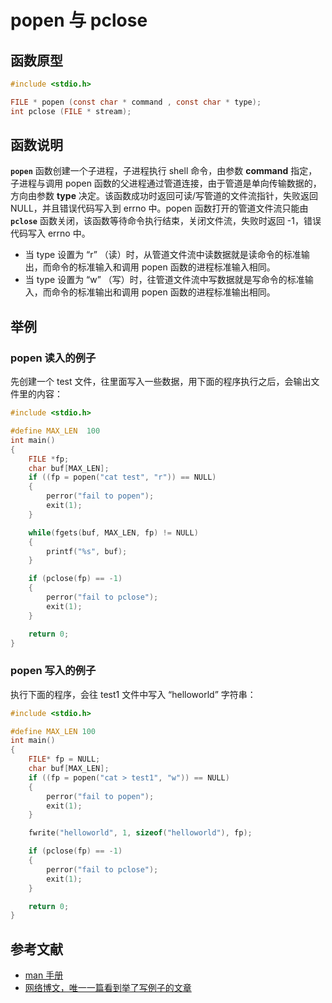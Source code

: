 # popen 与 pclose


## 函数原型

``` c
#include <stdio.h>

FILE * popen (const char * command , const char * type);
int pclose (FILE * stream);
```

## 函数说明

**`popen`** 函数创建一个子进程，子进程执行 shell 命令，由参数 **command** 指定，子进程与调用 popen 函数的父进程通过管道连接，由于管道是单向传输数据的，方向由参数 **type** 决定。该函数成功时返回可读/写管道的文件流指针，失败返回 NULL，并且错误代码写入到 errno 中。popen 函数打开的管道文件流只能由 **`pclose`** 函数关闭，该函数等待命令执行结束，关闭文件流，失败时返回 -1，错误代码写入 errno 中。

* 当 type 设置为 “r” （读）时，从管道文件流中读数据就是读命令的标准输出，而命令的标准输入和调用 popen 函数的进程标准输入相同。
* 当 type 设置为 “w” （写）时，往管道文件流中写数据就是写命令的标准输入，而命令的标准输出和调用 popen 函数的进程标准输出相同。


## 举例

### popen 读入的例子

先创建一个 test 文件，往里面写入一些数据，用下面的程序执行之后，会输出文件里的内容：

``` c
#include <stdio.h>

#define MAX_LEN  100
int main()
{
    FILE *fp;
    char buf[MAX_LEN];
    if ((fp = popen("cat test", "r")) == NULL)
    {
        perror("fail to popen");
        exit(1);
    }

    while(fgets(buf, MAX_LEN, fp) != NULL)
    {
        printf("%s", buf);
    }

    if (pclose(fp) == -1)
    {
        perror("fail to pclose");
        exit(1);
    }

    return 0;
}
```

### popen 写入的例子

执行下面的程序，会往 test1 文件中写入 “helloworld” 字符串：

``` c
#include <stdio.h>

#define MAX_LEN 100
int main()
{
    FILE* fp = NULL;
    char buf[MAX_LEN];
    if ((fp = popen("cat > test1", "w")) == NULL)
    {
        perror("fail to popen");
        exit(1);
    }

    fwrite("helloworld", 1, sizeof("helloworld"), fp);

    if (pclose(fp) == -1)
    {
        perror("fail to pclose");
        exit(1);
    }

    return 0;
}
```


## 参考文献

* [man 手册](http://man7.org/linux/man-pages/man3/popen.3.html)
* [网络博文，唯一一篇看到举了写例子的文章](http://linux.chinaitlab.com/c/806015.html)
